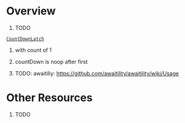 # Overview
1. TODO


[`CountDownLatch`](https://docs.oracle.com/en/java/javase/21/docs/api/java.base/java/util/concurrent/CountDownLatch.html)
1. with count of 1
1. countDown is noop after first



1. TODO: awaitiliy: https://github.com/awaitility/awaitility/wiki/Usage


# Other Resources
1. TODO
